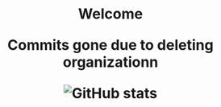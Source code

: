 <h1 align="center">Welcome
  
Commits gone due to deleting organizationn

![GitHub stats](https://github-readme-stats.vercel.app/api?username=XiosBombay&count_private=true&show_icons=true&theme=midnight-purple)
